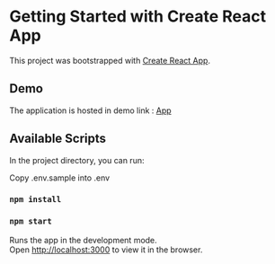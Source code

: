 # Getting Started with Create React App

This project was bootstrapped with [Create React App](https://github.com/facebook/create-react-app).


## Demo 
 
 The application is hosted in demo link : [App](https://cafetron-front-end.vercel.app/)
## Available Scripts

In the project directory, you can run:

Copy .env.sample into .env
 
### `npm install`
### `npm start`

Runs the app in the development mode.\
Open [http://localhost:3000](http://localhost:3000) to view it in the browser.


